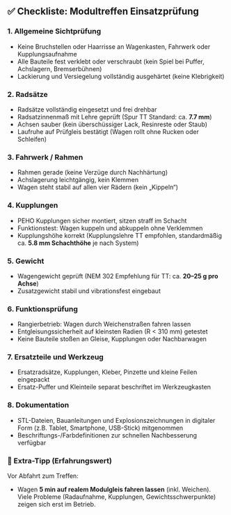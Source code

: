 ## ✅ Checkliste: Modultreffen Einsatzprüfung

### **1. Allgemeine Sichtprüfung**

* Keine Bruchstellen oder Haarrisse an Wagenkasten, Fahrwerk oder Kupplungsaufnahme
* Alle Bauteile fest verklebt oder verschraubt (kein Spiel bei Puffer, Achslagern, Bremserbühnen)
* Lackierung und Versiegelung vollständig ausgehärtet (keine Klebrigkeit)

### **2. Radsätze**

* Radsätze vollständig eingesetzt und frei drehbar
* Radsatzinnenmaß mit Lehre geprüft (Spur TT Standard: ca. **7.7 mm**)
* Achsen sauber (kein überschüssiger Lack, Resinreste oder Staub)
* Laufruhe auf Prüfgleis bestätigt (Wagen rollt ohne Rucken oder Schleifen)

### **3. Fahrwerk / Rahmen**

* Rahmen gerade (keine Verzüge durch Nachhärtung)
* Achslagerung leichtgängig, kein Klemmen
* Wagen steht stabil auf allen vier Rädern (kein „Kippeln“)

### **4. Kupplungen**

* PEHO Kupplungen sicher montiert, sitzen straff im Schacht
* Funktionstest: Wagen kuppeln und abkuppeln ohne Verklemmen
* Kupplungshöhe korrekt (Kupplungslehre TT empfohlen, standardmäßig ca. **5.8 mm Schachthöhe** je nach System)

### **5. Gewicht**

* Wagengewicht geprüft (NEM 302 Empfehlung für TT: ca. **20–25 g pro Achse**)
* Zusatzgewicht stabil und vibrationsfest eingebaut

### **6. Funktionsprüfung**

* Rangierbetrieb: Wagen durch Weichenstraßen fahren lassen
* Entgleisungssicherheit auf kleinsten Radien (R < 310 mm) getestet
* Keine Bauteile stoßen an Gleise, Kupplungen oder Nachbarwagen

### **7. Ersatzteile und Werkzeug**

* Ersatzradsätze, Kupplungen, Kleber, Pinzette und kleine Feilen eingepackt
* Ersatz-Puffer und Kleinteile separat beschriftet im Werkzeugkasten

### **8. Dokumentation**

* STL-Dateien, Bauanleitungen und Explosionszeichnungen in digitaler Form (z.B. Tablet, Smartphone, USB-Stick) mitgenommen
* Beschriftungs-/Farbdefinitionen zur schnellen Nachbesserung verfügbar

### **🔧 Extra-Tipp (Erfahrungswert)**

Vor Abfahrt zum Treffen:

* Wagen **5 min auf realem Modulgleis fahren lassen** (inkl. Weichen). Viele Probleme (Radaufnahme, Kupplungen, Gewichtsschwerpunkte) zeigen sich erst im Betrieb.
